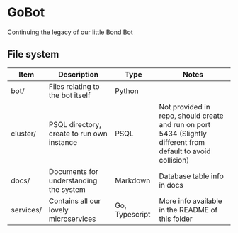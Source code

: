# GoBot

Continuing the legacy of our little Bond Bot

## File system

| Item      | Description                                | Type           | Notes                                                                                                         |
| --------- | ------------------------------------------ | -------------- | ------------------------------------------------------------------------------------------------------------- |
| bot/      | Files relating to the bot itself           | Python         |                                                                                                               |
| cluster/  | PSQL directory, create to run own instance | PSQL           | Not provided in repo, should create and run on port 5434 (Slightly different from default to avoid collision) |
| docs/     | Documents for understanding the system     | Markdown       | Database table info in docs                                                                                   |
| services/ | Contains all our lovely microservices      | Go, Typescript | More info available in the README of this folder                                                              |
